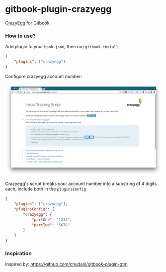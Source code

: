 # gitbook-plugin-crazyegg
[CrazyEgg](https://www.crazyegg.com) for Gitbook

### How to use?

Add plugin to your `book.json`, then run `gitbook install`:

```json
{
    "plugins": ["crazyegg"]
}
```

Configure crazyegg account number:

![CrazyEgg](crazyegg.png)

Crazyegg's script breaks your account number into a substring of 4 digits each, include both in the `pluginsConfig`

```json
{
    "plugins": ["crazyegg"],
    "pluginsConfig": {
        "crazyegg": {
            "partOne": "1234",
            "partTwo": "5678"
        }
    }
}
```

### Inspiration
Inspired by: https://github.com/chudaol/gitbook-plugin-gtm